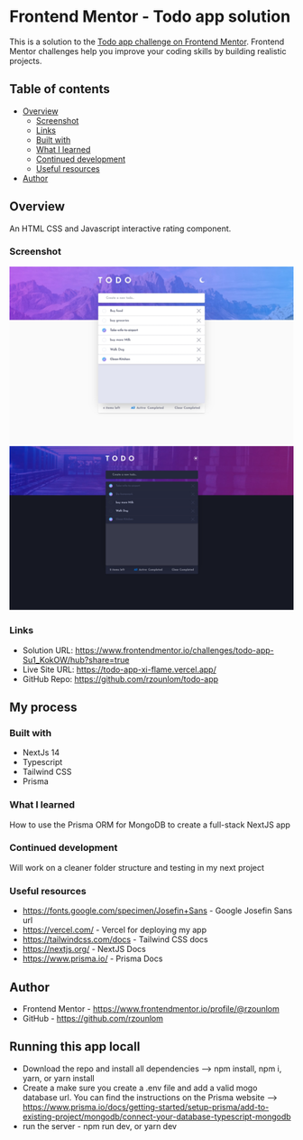 # Frontend Mentor - Todo app solution

This is a solution to the [Todo app challenge on Frontend Mentor](https://www.frontendmentor.io/challenges/todo-app-Su1_KokOW). Frontend Mentor challenges help you improve your coding skills by building realistic projects.

## Table of contents

- [Overview](#overview)
  - [Screenshot](#screenshot)
  - [Links](#links)
  - [Built with](#built-with)
  - [What I learned](#what-i-learned)
  - [Continued development](#continued-development)
  - [Useful resources](#useful-resources)
- [Author](#author)

## Overview

An HTML CSS and Javascript interactive rating component.

### Screenshot

![](./public/images/todo-app-light.jpeg)
![](./public/images/todo-app-dark.jpeg)

### Links

- Solution URL: https://www.frontendmentor.io/challenges/todo-app-Su1_KokOW/hub?share=true
- Live Site URL: https://todo-app-xi-flame.vercel.app/
- GitHub Repo: https://github.com/rzounlom/todo-app

## My process

### Built with

- NextJs 14
- Typescript
- Tailwind CSS
- Prisma

### What I learned

How to use the Prisma ORM for MongoDB to create a full-stack NextJS app

### Continued development

Will work on a cleaner folder structure and testing in my next project

### Useful resources

- https://fonts.google.com/specimen/Josefin+Sans - Google Josefin Sans url
- https://vercel.com/ - Vercel for deploying my app
- https://tailwindcss.com/docs - Tailwind CSS docs
- https://nextjs.org/ - NextJS Docs
- https://www.prisma.io/ - Prisma Docs

## Author

- Frontend Mentor - https://www.frontendmentor.io/profile/@rzounlom
- GitHub - https://github.com/rzounlom

## Running this app locall

- Download the repo and install all dependencies --> npm install, npm i, yarn, or yarn install
- Create a make sure you create a .env file and add a valid mogo database url. You can find the instructions on the Prisma website --> https://www.prisma.io/docs/getting-started/setup-prisma/add-to-existing-project/mongodb/connect-your-database-typescript-mongodb
- run the server - npm run dev, or yarn dev
